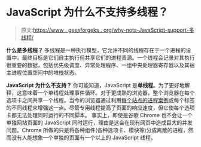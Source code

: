 # JavaScript 为什么不支持多线程？

> 原文:[https://www . geesforgeks . org/why-nots-JavaScript-support-多线程/](https://www.geeksforgeeks.org/why-doesnt-javascript-support-multithreading/)

**什么是多线程？**
多线程是一种执行模型，它允许不同的线程存在于一个进程的设置中，最终目标是它们自主执行但共享它们的进程资源。一个线程会记录对其执行很重要的数据，包括优先级调度、异常处理程序、一组中央处理器寄存器以及其宿主进程位置空间中的堆栈状态。

**JavaScript 为什么不支持？**
你可能知道，JavaScript 是**单线程**。为了更好地解释，这意味着一个单线程处理事件循环。对于更成熟的浏览器，整个浏览器在每个选项卡之间共享一个线程。当今的浏览器通过利用[每个站点的进程案例](https://www.chromium.org/developers/design-documents/process-models)或每个标签的不同线程来增强这一点。尽管专用线程提高了页面的响应速度，但它使每个选项卡都无法处理同时运行的不同脚本。
事实上，即使是谷歌 Chrome 也不会让一个单独网站页面的 JavaScript 同时运行，理由是这会在现有网页中造成巨大的并发问题。Chrome 所做的只是将各种组件(各种选项卡、模块等)分成离散的进程，然而没有人能想象一个单独的页面有一个以上的 JavaScript 线程。